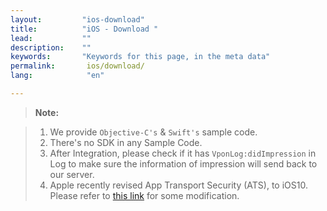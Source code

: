 ```yaml
---
layout:         "ios-download"
title:          "iOS - Download "
lead:           ""
description:    ""
keywords:       "Keywords for this page, in the meta data"
permalink:       ios/download/
lang:            "en"

---
```



>**Note:**

>1. We provide `Objective-C's` & `Swift's` sample code.
>2. There's no SDK in any Sample Code.
>3. After Integration, please check if it has `VponLog:didImpression` in Log to make sure the information of impression will send back to our server.
>4. Apple recently revised App Transport Security (ATS), to iOS10. Please refer to [this link] for some modification.

<!-- >2. If you used the previous version of vpon SDK, please change vpon API: Vpon->Vpadn. Please read this first: [How to update to the new version of SDK4.2.x]. -->

[How to update to the new version of SDK4.2.x]: {{site.baseurl}}/ios/latest-news/update-to-SDK4_2_x/

[this link]: ../latest-news/ios9ats/
